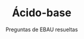 ---
title: Ácido-base
subtitle: Preguntas de EBAU resueltas
summary: Preguntas de EBAU resueltas.
tags:
- EBAU
- reacciones-químicas
- ácido-base
categories:
- Química

_build:
  render: never

# Optional external URL for project (replaces project detail page).
external_link: "https://drive.google.com/file/d/1_I1AzcRtBctJ_BTd_J-hNWxpz2hGPRm9/view"

image:
  caption: "Imagen de [**InspiredImages**](https://pixabay.com/es/users/InspiredImages-57296/) en [Pixabay](https://pixabay.com/es/)"
  focal_point: Smart
---